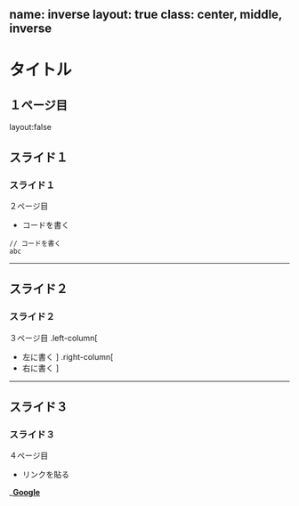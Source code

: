 name: inverse
layout: true
class: center, middle, inverse
---
# タイトル
１ページ目
---
layout:false
## スライド１
### スライド１
２ページ目

* コードを書く
```
// コードを書く
abc
```
---
## スライド２
### スライド２
３ページ目
.left-column[
* 左に書く
]
.right-column[
* 右に書く
]

---
## スライド３
### スライド３
４ページ目

* リンクを貼る

___[Google](https://www.google.co.jp/)__
